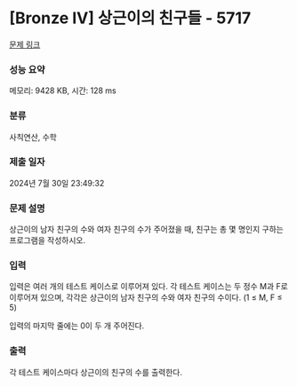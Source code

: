 # [Bronze IV] 상근이의 친구들 - 5717 

[문제 링크](https://www.acmicpc.net/problem/5717) 

### 성능 요약

메모리: 9428 KB, 시간: 128 ms

### 분류

사칙연산, 수학

### 제출 일자

2024년 7월 30일 23:49:32

### 문제 설명

<p>상근이의 남자 친구의 수와 여자 친구의 수가 주어졌을 때, 친구는 총 몇 명인지 구하는 프로그램을 작성하시오.</p>

### 입력 

 <p>입력은 여러 개의 테스트 케이스로 이루어져 있다. 각 테스트 케이스는 두 정수 M과 F로 이루어져 있으며, 각각은 상근이의 남자 친구의 수와 여자 친구의 수이다. (1 ≤ M, F ≤ 5)</p>

<p>입력의 마지막 줄에는 0이 두 개 주어진다.</p>

### 출력 

 <p>각 테스트 케이스마다 상근이의 친구의 수를 출력한다.</p>

